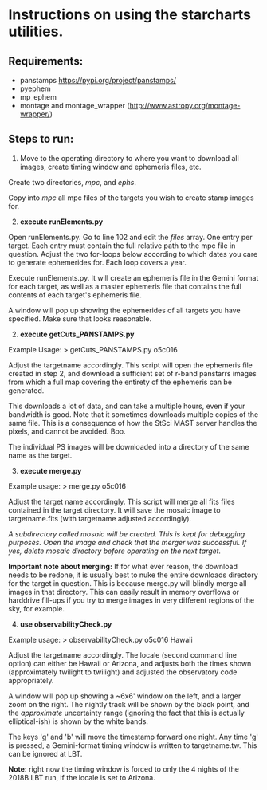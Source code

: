 Instructions on using the starcharts utilities.
===============================================

Requirements:
-------------

 * panstamps https://pypi.org/project/panstamps/
 * pyephem
 * mp_ephem
 * montage and montage_wrapper (http://www.astropy.org/montage-wrapper/)

Steps to run:
-------------

1) Move to the operating directory to where you want to download all images, create timing window and ephemeris files, etc.

Create two directories, *mpc*, and *ephs*.

Copy into *mpc* all mpc files of the targets you wish to create stamp images for.


2) **execute runElements.py**

Open runElements.py. Go to line 102 and edit the *files* array. One entry per target. Each entry must contain the full relative path to the mpc file in question. Adjust the two for-loops below according to which dates you care to generate ephemerides for. Each loop covers a year.

Execute runElements.py. It will create an ephemeris file in the Gemini format for each target, as well as a master ephemeris file that contains the full contents of each target's ephemeris file.

A window will pop up showing the ephemerides of all targets you have specified. Make sure that looks reasonable.


2) **execute  getCuts_PANSTAMPS.py**

Example Usage: > getCuts_PANSTAMPS.py o5c016

Adjust the targetname accordingly. This script will open the ephemeris file created in step 2, and download a sufficient set of r-band panstarrs images from which a full map covering the entirety of the ephemeris can be generated.

This downloads a lot of data, and can take a multiple hours, even if your bandwidth is good. Note that it sometimes downloads multiple copies of the same file. This is a consequence of how the StSci MAST server handles the pixels, and cannot be avoided. Boo.

The individual PS images will be downloaded into a directory of the same name as the target.


3) **execute merge.py**

Example usage: > merge.py o5c016

Adjust the target name accordingly. This script will merge all fits files contained in the target directory. It will save the mosaic image to targetname.fits (with targetname adjusted accordingly).

*A subdirectory called mosaic will be created. This is kept for debugging purposes. Open the image and check that the merger was successful. If yes, delete mosaic directory before operating on the next target.*

**Important note about merging:** If for what ever reason, the download needs to be redone, it is usually best to nuke the entire downloads directory for the target in question. This is because merge.py will blindly merge all images in that directory. This can easily result in memory overflows or harddrive fill-ups if you try to merge images in very different regions of the sky, for example.


4) **use observabilityCheck.py**

Example usage: > observabilityCheck.py o5c016 Hawaii

Adjust the targetname accordingly. The locale (second command line option) can either be Hawaii or Arizona, and adjusts both the times shown (approximately twilight to twilight) and adjusted the observatory code appropriately.

A window will pop up showing a ~6x6' window on the left, and a larger zoom on the right. The nightly track will be shown by the black point, and the *approximate* uncertainty range (ignoring the fact that this is actually elliptical-ish) is shown by the white bands.

The keys 'g' and 'b' will move the timestamp forward one night. Any time 'g' is pressed, a Gemini-format timing window is written to targetname.tw. This can be ignored at LBT.

**Note:** right now the timing window is forced to only the 4 nights of the 2018B LBT run, if the locale is set to Arizona.
